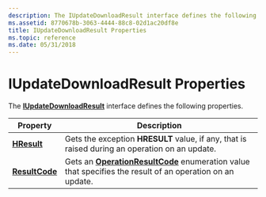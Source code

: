 ```yaml
---
description: The IUpdateDownloadResult interface defines the following properties.
ms.assetid: 8770678b-3063-4444-88c8-02d1ac20df8e
title: IUpdateDownloadResult Properties
ms.topic: reference
ms.date: 05/31/2018
---
```


# IUpdateDownloadResult Properties

The [**IUpdateDownloadResult**](/windows/desktop/api/Wuapi/nn-wuapi-iupdatedownloadresult) interface defines the following properties.



| Property                                               | Description                                                                                                                          |
|--------------------------------------------------------|--------------------------------------------------------------------------------------------------------------------------------------|
| [**HResult**](/windows/desktop/api/Wuapi/nf-wuapi-iupdatedownloadresult-get_hresult)       | Gets the exception **HRESULT** value, if any, that is raised during an operation on an update.                                       |
| [**ResultCode**](/windows/desktop/api/Wuapi/nf-wuapi-iupdatedownloadresult-get_resultcode) | Gets an [**OperationResultCode**](/windows/win32/api/wuapi/ne-wuapi-operationresultcode) enumeration value that specifies the result of an operation on an update. |



 

 

 



